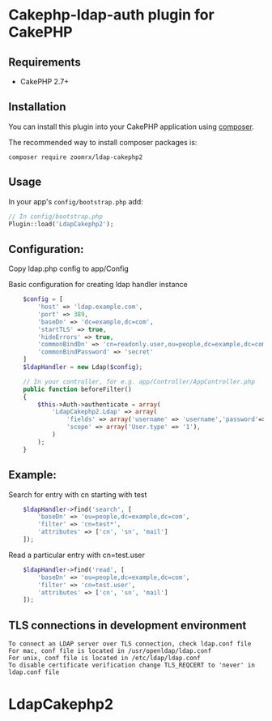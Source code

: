 # Cakephp-ldap-auth plugin for CakePHP

## Requirements

* CakePHP 2.7+

## Installation

You can install this plugin into your CakePHP application using [composer](http://getcomposer.org).

The recommended way to install composer packages is:

```
composer require zoomrx/ldap-cakephp2
```

## Usage

In your app's `config/bootstrap.php` add:

```php
// In config/bootstrap.php
Plugin::load('LdapCakephp2');
```

## Configuration:

Copy ldap.php config to app/Config

Basic configuration for creating ldap handler instance

```php
    $config = [
        'host' => 'ldap.example.com',
        'port' => 389,
        'baseDn' => 'dc=example,dc=com',
        'startTLS' => true,
        'hideErrors' => true,
        'commonBindDn' => 'cn=readonly.user,ou=people,dc=example,dc=com',
        'commonBindPassword' => 'secret'
    ]
    $ldapHandler = new Ldap($config);
```

```php
    // In your controller, for e.g. app/Controller/AppController.php
    public function beforeFilter()
    {
        $this->Auth->authenticate = array(
            'LdapCakephp2.Ldap' => array(
                'fields' => array('username' => 'username','password'=>'password'),
                'scope' => array('User.type' => '1'),
            )
        );
    }
```

## Example:

Search for entry with cn starting with test
```php
    $ldapHandler->find('search', [
        'baseDn' => 'ou=people,dc=example,dc=com',
        'filter' => 'cn=test*',
        'attributes' => ['cn', 'sn', 'mail']
    ]);
```

Read a particular entry with cn=test.user
```php
    $ldapHandler->find('read', [
        'baseDn' => 'ou=people,dc=example,dc=com',
        'filter' => 'cn=test.user',
        'attributes' => ['cn', 'sn', 'mail']
    ]);
```

## TLS connections in development environment
    
    To connect an LDAP server over TLS connection, check ldap.conf file
    For mac, conf file is located in /usr/openldap/ldap.conf
    For unix, conf file is located in /etc/ldap/ldap.conf 
    To disable certificate verification change TLS_REQCERT to 'never' in ldap.conf file
# LdapCakephp2
